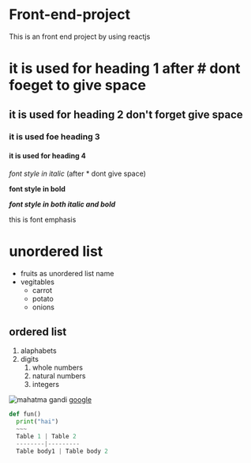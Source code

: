 # Front-end-project
This is an front end project by using  reactjs
# it is used for heading 1 after # dont foeget to give space
## it is used for heading 2 don't forget give space
### it is used foe heading 3
#### it is used for heading 4
*font style in italic* (after * dont give space)

**font style in bold**

***font style in both italic and bold***

this is font emphasis
# unordered list
* fruits as unordered list name
* vegitables
  * carrot
  * potato
  * onions
## ordered list
1. alaphabets
2. digits
    1. whole numbers
    2. natural numbers
     3. integers
  
  ![ mahatma gandi](https://upload.wikimedia.org/wikipedia/commons/7/7a/Mahatma-Gandhi%2C_studio%2C_1931.jpg)
  [google](https://www.google.com/)
  ~~~python
  def fun()
    print("hai")
    ~~~
    Table 1 | Table 2
    --------|---------
    Table body1 | Table body 2
    
    
  
